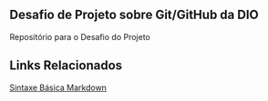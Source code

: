 ## Desafio de Projeto sobre Git/GitHub da DIO
Repositório para o Desafio do Projeto

## Links Relacionados

[Sintaxe Básica Markdown](https://www.markdownguide.org/basic-syntax/)

